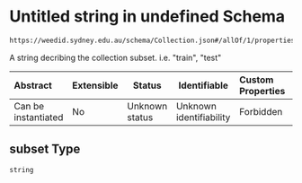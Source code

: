 # Untitled string in undefined Schema

```txt
https://weedid.sydney.edu.au/schema/Collection.json#/allOf/1/properties/subset
```

A string decribing the collection subset.
i.e. "train", "test"


| Abstract            | Extensible | Status         | Identifiable            | Custom Properties | Additional Properties | Access Restrictions | Defined In                                                                |
| :------------------ | ---------- | -------------- | ----------------------- | :---------------- | --------------------- | ------------------- | ------------------------------------------------------------------------- |
| Can be instantiated | No         | Unknown status | Unknown identifiability | Forbidden         | Allowed               | none                | [Collection.schema.json\*](Collection.schema.json "open original schema") |

## subset Type

`string`
